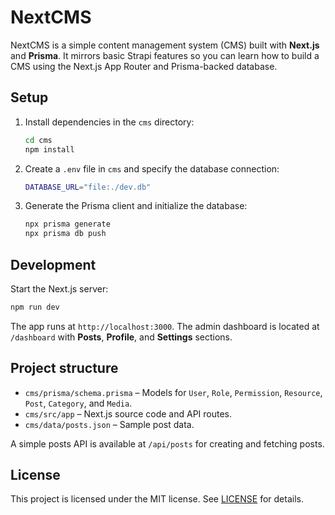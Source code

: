 # NextCMS

NextCMS is a simple content management system (CMS) built with **Next.js** and **Prisma**. It mirrors basic Strapi features so you can learn how to build a CMS using the Next.js App Router and Prisma-backed database.

## Setup

1. Install dependencies in the `cms` directory:
   ```bash
   cd cms
   npm install
   ```
2. Create a `.env` file in `cms` and specify the database connection:
   ```bash
   DATABASE_URL="file:./dev.db"
   ```
3. Generate the Prisma client and initialize the database:
   ```bash
   npx prisma generate
   npx prisma db push
   ```

## Development

Start the Next.js server:
```bash
npm run dev
```
The app runs at `http://localhost:3000`. The admin dashboard is located at `/dashboard` with **Posts**, **Profile**, and **Settings** sections.

## Project structure

- `cms/prisma/schema.prisma` – Models for `User`, `Role`, `Permission`, `Resource`, `Post`, `Category`, and `Media`.
- `cms/src/app` – Next.js source code and API routes.
- `cms/data/posts.json` – Sample post data.

A simple posts API is available at `/api/posts` for creating and fetching posts.

## License

This project is licensed under the MIT license. See [LICENSE](LICENSE) for details.
